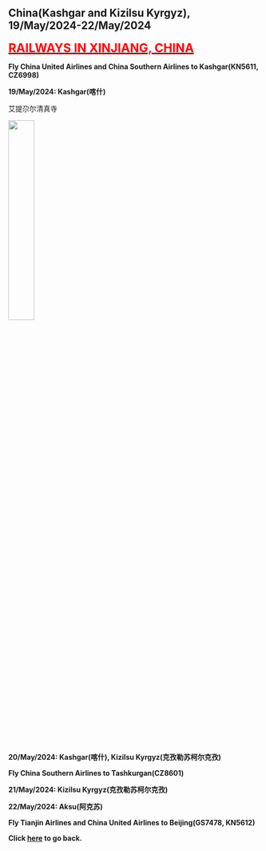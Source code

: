 ## China(Kashgar and Kizilsu Kyrgyz), 19/May/2024-22/May/2024

**[<font color=red size=5><u>RAILWAYS IN XINJIANG, CHINA</u></font>](https://wqgcx.github.io/transport/20240519CN/CR/)**

**Fly China United Airlines and China Southern Airlines to Kashgar(KN5611, CZ6998)**

**19/May/2024: Kashgar(喀什)**

艾提尕尔清真寺

<img src="../20240519CN_photos/IMG_5312.jpeg" width="32%">

**20/May/2024: Kashgar(喀什), Kizilsu Kyrgyz(克孜勒苏柯尔克孜)**

**Fly China Southern Airlines to Tashkurgan(CZ8601)**

**21/May/2024: Kizilsu Kyrgyz(克孜勒苏柯尔克孜)**

**22/May/2024: Aksu(阿克苏)**

**Fly Tianjin Airlines and China United Airlines to Beijing(GS7478, KN5612)**

**Click [here](https://wqgcx.github.io/transport/) to go back.**
